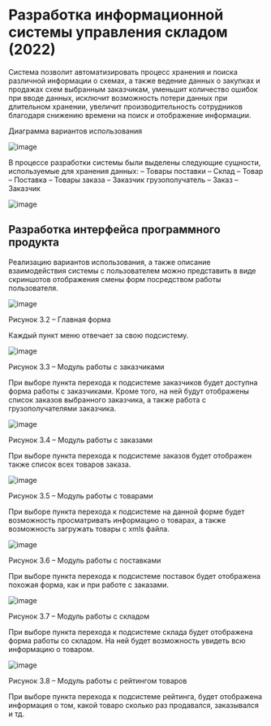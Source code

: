 # Разработка информационной системы управления складом (2022)
Система позволит автоматизировать процесс хранения и поиска различной информации о схемах, а также ведение данных о закупках и продажах схем выбранным заказчикам, уменьшит количество ошибок при вводе данных, исключит возможность потери данных при длительном хранении, увеличит производительность сотрудников благодаря снижению времени на поиск и отображение информации.

Диаграмма вариантов использования

![image](https://github.com/Evgescha/Diploma----development-of-a-warehouse-management-information-system-Specific-wareahuse-/assets/38140129/27d6365c-c734-44ae-982e-37066a588e2f)


В процессе разработки системы были выделены следующие сущности, используемые для хранения данных:
–	Товары поставки
–	Склад
–	Товар
–	Поставка
–	Товары заказа
–	Заказчик грузополучатель
–	Заказ
–	Заказчик

![image](https://github.com/Evgescha/Diploma----development-of-a-warehouse-management-information-system-Specific-wareahuse-/assets/38140129/513f80d9-ebbf-4348-adfe-226529a6aab7)


## Разработка интерфейса программного продукта

Реализацию вариантов использования, а также описание взаимодействия системы с пользователем можно представить в виде скриншотов отображения смены форм посредством работы пользователя.

 ![image](https://github.com/Evgescha/Diploma----development-of-a-warehouse-management-information-system-Specific-wareahuse-/assets/38140129/d68b78af-0e32-4896-9eb1-a789a1ed1398)

Рисунок 3.2 – Главная форма

Каждый пункт меню отвечает за свою подсистему. 
 
 ![image](https://github.com/Evgescha/Diploma----development-of-a-warehouse-management-information-system-Specific-wareahuse-/assets/38140129/aa684fdf-aba7-47bc-9749-11ed00c60c29)

Рисунок 3.3 – Модуль работы с заказчиками

При выборе пункта перехода к подсистеме заказчиков будет доступна форма работы с заказчиками. Кроме того, на ней будут отображены список заказов выбранного заказчика, а также работа с грузополучателями заказчика.

 ![image](https://github.com/Evgescha/Diploma----development-of-a-warehouse-management-information-system-Specific-wareahuse-/assets/38140129/c6e82dba-facf-4074-b726-ff575335daf4)

Рисунок 3.4 – Модуль работы с заказами

При выборе пункта перехода к подсистеме заказов будет отображен также список всех товаров заказа.
 
 ![image](https://github.com/Evgescha/Diploma----development-of-a-warehouse-management-information-system-Specific-wareahuse-/assets/38140129/1053c74e-406f-402a-abce-2fbbcf0851e9)

Рисунок 3.5 – Модуль работы с товарами

При выборе пункта перехода к подсистеме на данной форме будет возможность просматривать информацию о товарах, а также возможность загружать товары с xmls файла.

 ![image](https://github.com/Evgescha/Diploma----development-of-a-warehouse-management-information-system-Specific-wareahuse-/assets/38140129/cd1734a7-886a-469b-aa79-401ce9404035)

Рисунок 3.6 – Модуль работы с поставками

При выборе пункта перехода к подсистеме поставок будет отображена похожая форма, как и при работе с заказами. 

 ![image](https://github.com/Evgescha/Diploma----development-of-a-warehouse-management-information-system-Specific-wareahuse-/assets/38140129/982954cc-2fc9-47d7-823c-303f8460b82d)

Рисунок 3.7 – Модуль работы с складом

При выборе пункта перехода к подсистеме склада будет отображена форма работы со складом. На ней будет возможность увидеть всю информацию о товаром.

 ![image](https://github.com/Evgescha/Diploma----development-of-a-warehouse-management-information-system-Specific-wareahuse-/assets/38140129/ed321cd1-3e23-4e6d-9c7b-cdaaec803099)

Рисунок 3.8 – Модуль работы с рейтингом товаров

При выборе пункта перехода к подсистеме рейтинга, будет отображена информация о том, какой товаро сколько раз продавался, заказывался и тд.

